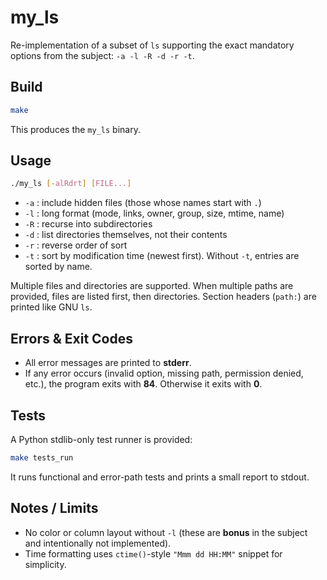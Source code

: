 # my_ls

Re-implementation of a subset of `ls` supporting the exact mandatory options from the subject: `-a -l -R -d -r -t`.

## Build

```bash
make
```

This produces the `my_ls` binary.

## Usage

```bash
./my_ls [-alRdrt] [FILE...]
```

- `-a` : include hidden files (those whose names start with `.`)
- `-l` : long format (mode, links, owner, group, size, mtime, name)
- `-R` : recurse into subdirectories
- `-d` : list directories themselves, not their contents
- `-r` : reverse order of sort
- `-t` : sort by modification time (newest first). Without `-t`, entries are sorted by name.

Multiple files and directories are supported. When multiple paths are provided, files are listed first, then directories. Section headers (`path:`) are printed like GNU `ls`.

## Errors & Exit Codes

- All error messages are printed to **stderr**.
- If any error occurs (invalid option, missing path, permission denied, etc.), the program exits with **84**. Otherwise it exits with **0**.

## Tests

A Python stdlib-only test runner is provided:

```bash
make tests_run
```

It runs functional and error-path tests and prints a small report to stdout.

## Notes / Limits

- No color or column layout without `-l` (these are **bonus** in the subject and intentionally not implemented).
- Time formatting uses `ctime()`-style `"Mmm dd HH:MM"` snippet for simplicity.
